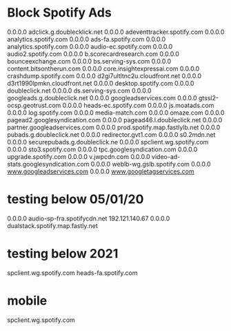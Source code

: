 # Block Spotify Ads
0.0.0.0 adclick.g.doublecklick.net
0.0.0.0 adeventtracker.spotify.com
0.0.0.0 analytics.spotify.com
0.0.0.0 ads-fa.spotify.com
0.0.0.0 analytics.spotify.com
0.0.0.0 audio-ec.spotify.com
0.0.0.0 audio2.spotify.com
0.0.0.0 b.scorecardresearch.com
0.0.0.0 bounceexchange.com
0.0.0.0 bs.serving-sys.com
0.0.0.0 content.bitsontherun.com
0.0.0.0 core.insightexpressai.com
0.0.0.0 crashdump.spotify.com
0.0.0.0 d2gi7ultltnc2u.cloudfront.net
0.0.0.0 d3rt1990lpmkn.cloudfront.net
0.0.0.0 desktop.spotify.com
0.0.0.0 doubleclick.net
0.0.0.0 ds.serving-sys.com
0.0.0.0 googleads.g.doubleclick.net
0.0.0.0 googleadservices.com
0.0.0.0 gtssl2-ocsp.geotrust.com
0.0.0.0 heads-ec.spotify.com
0.0.0.0 js.moatads.com
0.0.0.0 log.spotify.com
0.0.0.0 media-match.com
0.0.0.0 omaze.com
0.0.0.0 pagead2.googlesyndication.com
0.0.0.0 pagead46.l.doubleclick.net
0.0.0.0 partner.googleadservices.com
0.0.0.0 prod.spotify.map.fastlylb.net
0.0.0.0 pubads.g.doubleclick.net
0.0.0.0 redirector.gvt1.com
0.0.0.0 s0.2mdn.net
0.0.0.0 securepubads.g.doubleclick.ne
0.0.0.0 spclient.wg.spotify.com
0.0.0.0 sto3.spotify.com
0.0.0.0 tpc.googlesyndication.com
0.0.0.0 upgrade.spotify.com
0.0.0.0 v.jwpcdn.com
0.0.0.0 video-ad-stats.googlesyndication.com
0.0.0.0 weblb-wg.gslb.spotify.com
0.0.0.0 www.googleadservices.com
0.0.0.0 www.googletagservices.com
# testing below 05/01/20
0.0.0.0 audio-sp-fra.spotifycdn.net
192.121.140.67
0.0.0.0 dualstack.spotify.map.fastly.net

# testing below 2021
spclient.wg.spotify.com
heads-fa.spotify.com
# mobile
spclient.wg.spotify.com

